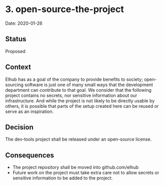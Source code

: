 # 3. open-source-the-project

Date: 2020-01-26

## Status

Proposed

## Context

Elhub has as a goal of the company to provide benefits to society;
open-sourcing software is just one of many small ways that the development
department can contribute to that goal. We consider that the following
project contains no secrets, nor sensitive information about our
infrastructure. And while the project is not likely to be directly usable
by others, it is possible that parts of the setup created here can be reused
or serve as an inspiration.

## Decision

The dev-tools project shall be released under an open-source license.

## Consequences

* The project repository shall be moved into github.com/elhub
* Future work on the project must take extra care not to allow secrets or
sensitive information to be added to the project.
